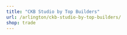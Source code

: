 ```yaml
---
title: "CKB Studio by Top Builders"
url: /arlington/ckb-studio-by-top-builders/
shop: trade
---
```

